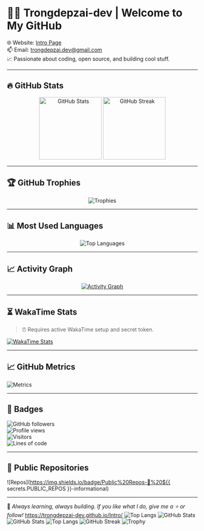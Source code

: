 # 👨‍💻 Trongdepzai-dev | Welcome to My GitHub

🌐 Website: [Intro Page](https://trongdepzai-dev.github.io/Intro/)  
📫 Email: trongdepzai.dev@gmail.com  
📈 Passionate about coding, open source, and building cool stuff.

---

## 🔥 GitHub Stats

<p align="center">
  <img src="https://github-readme-stats.vercel.app/api?username=Trongdepzai-dev&show_icons=true&theme=radical" alt="GitHub Stats" height="165"/>
  <img src="https://github-readme-streak-stats.herokuapp.com/?user=Trongdepzai-dev&theme=radical" alt="GitHub Streak" height="165"/>
</p>

---

## 🏆 GitHub Trophies

<p align="center">
  <img src="https://github-profile-trophy.vercel.app/?username=Trongdepzai-dev&theme=radical&no-frame=true&column=7" alt="Trophies"/>
</p>

---

## 📊 Most Used Languages

<p align="center">
  <img src="https://github-readme-stats.vercel.app/api/top-langs/?username=Trongdepzai-dev&layout=compact&theme=radical" alt="Top Languages"/>
</p>

---

## 📈 Activity Graph

<p align="center">
  <a href="https://github.com/ashutosh00710/github-readme-activity-graph">
    <img src="https://github-readme-activity-graph.cyclic.app/graph?username=Trongdepzai-dev&theme=radical" alt="Activity Graph"/>
  </a>
</p>

---

## ⏳ WakaTime Stats

> ⏰ Requires active WakaTime setup and secret token.

[![WakaTime Stats](https://github-readme-stats.vercel.app/api/wakatime?username=Trongdepzai-dev)](https://wakatime.com/@Trongdepzai-dev)

---

## 📈 GitHub Metrics

![Metrics](https://raw.githubusercontent.com/Trongdepzai-dev/Trongdepzai-dev/main/github-metrics.svg)

---

## 📣 Badges

![GitHub followers](https://img.shields.io/github/followers/Trongdepzai-dev?label=Follow&style=social)  
![Profile views](https://komarev.com/ghpvc/?username=Trongdepzai-dev&color=blue)  
![Visitors](https://visitor-badge.glitch.me/badge?page_id=Trongdepzai-dev.visitor-badge)  
![Lines of code](https://img.shields.io/badge/Lines%20of%20Code-100k-blue)

---

## 📁 Public Repositories

<!-- Chỉ hiển thị nếu bạn có secrets.PUBLIC_REPOS cấu hình trong GitHub Actions -->
![Repos](https://img.shields.io/badge/Public%20Repos-🌟%20${{ secrets.PUBLIC_REPOS }}-informational)

---

💬 *Always learning, always building. If you like what I do, give me a ⭐ or follow!*
https://trongdepzai-dev.github.io/Intro/
![Top Langs](https://github-readme-stats.vercel.app/api/top-langs/?username=Trongdepzai-dev&layout=compact)
![GitHub Stats](https://github-readme-stats.vercel.app/api?username=Trongdepzai-dev&show_icons=true&theme=radical)
![GitHub Stats](https://github-readme-stats.vercel.app/api?username=Trongdepzai-dev&show_icons=true&theme=radical)
![Top Langs](https://github-readme-stats.vercel.app/api/top-langs/?username=Trongdepzai-dev&layout=compact&theme=radical)
![GitHub Streak](https://github-readme-streak-stats.herokuapp.com/?user=Trongdepzai-dev&theme=radical)
![Trophy](https://github-profile-trophy.vercel.app/?username=Trongdepzai-dev&theme=radical&no-frame=true&column=7)
